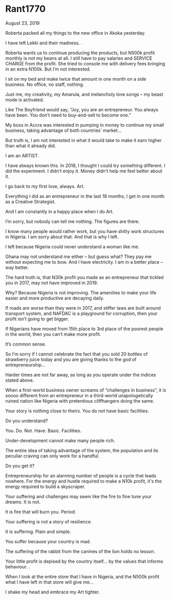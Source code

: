 # Rant1770


August 23, 2019

Roberta packed all my things to the new office in Akoka yesterday. 

I have left Lekki and their madness.
.

Roberta wants us to continue producing the products, but N500k profit monthly is not my beans at all. 
I still have to pay salaries and SERVICE CHARGE from the profit. She tried to console me with delivery fees bringing in an extra N100k. But I’m not interested.

I sit on my bed and make twice that amount in one month on a side business. No office, no staff, nothing.

Just me, my creativity, my Amarula, and melancholy love songs – my beast mode is activated.

Like The Boyfriend would say, “Joy, you are an entrepreneur. You always have been. You don’t need to buy-and-sell to become one.”

My boss in Accra was interested in pumping in money to continue my small business, taking advantage of both countries' market…

But truth is, I am not interested in what it would take to make it earn higher than what it already did.

I am an ARTIST.

I have always known this. In 2018, I thought I could try something different. I did the experiment. I didn’t enjoy it. Money didn’t help me feel better about it.

I go back to my first love, always. Art.

Everything I did as an entrepreneur in the last 18 months, I get in one month as a Creative Strategist. 

And I am constantly in a happy place when I do Art.

I’m sorry, but nobody can tell me nothing. The figures are there.

I know many people would rather work, but you have shitty work structures in Nigeria. I am sorry about that. And that is why I left.

I left because Nigeria could never understand a woman like me.

Ghana may not understand me either – but guess what? They pay me without expecting me to bow. And I have electricity. 
I am in a better place – way better.

The hard truth is, that N30k profit you made as an entrepreneur that tickled you in 2017, may not have improved in 2019.

Why? Because Nigeria is not improving. The amenities to make your life easier and more productive are decaying daily. 

If roads are worse than they were in 2017, and stiffer laws are built around transport system, and NAFDAC is a playground for corruption, then your profit isn’t going to get bigger.

If Nigerians have moved from 15th place to 3rd place of the poorest people in the world, then you can’t make more profit.

It’s common sense.

So I’m sorry if I cannot celebrate the fact that you sold 20 bottles of strawberry juice today and you are giving thanks to the god of entrepreneurship…

Harder times are not far away, as long as you operate under the indices stated above.

When a first-world business owner screams of “challenges in business”, it is soooo different from an entrepreneur in a third-world unapologetically ruined nation like Nigeria with pretentious cliffhangers doing the same.

Your story is nothing close to theirs. You do not have basic facilities.

Do you understand?

You. Do. Not. Have. Basic. Facilities.

Under-development cannot make many people rich.

The entire idea of taking advantage of the system, the population and its peculiar craving can only work for a handful.

Do you get it?

Entrepreneurship for an alarming number of people is a cycle that leads nowhere. For the energy and hustle required to make a N10k profit, it's the energy required to build a skyscraper.

Your suffering and challenges may seem like the fire to fine tune your dreams. It is not.

It is fire that will burn you. Period.

Your suffering is not a story of resilience.

It is suffering. Plain and simple.

You suffer because your country is mad.

The suffering of the rabbit from the canines of the lion holds no lesson.

Your little profit is depised by the country itself... by the values that informs behaviour.
.

When I look at the entire store that I have in Nigeria, and the N500k profit what I have left in that store will give me…

I shake my head and embrace my Art tighter.